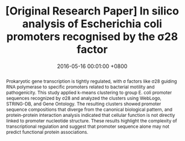 ---
title:          "[Original Research Paper] In silico analysis of Escherichia coli promoters recognised by the σ28 factor"
date:           2016-05-16 00:01:00 +0800
selected:       false
pub:            "SaBios - Revista de Saúde e Biologia"
pub_date:       "2016"
category:       "bioinformatics"
abstract: >-
  Prokaryotic gene transcription is tightly regulated, with σ factors like σ28 guiding RNA polymerase to specific promoters related to bacterial motility and pathogenicity. This study applied k-means clustering to group E. coli promoter sequences recognized by σ28 and analyzed the clusters using WebLogo, STRING-DB, and Gene Ontology. The resulting clusters showed promoter sequence compositions that diverge from the canonical biological pattern, and protein-protein interaction analysis indicated that cellular function is not directly linked to promoter nucleotide structure. These results highlight the complexity of transcriptional regulation and suggest that promoter sequence alone may not predict functional protein associations.

cover:          /assets/images/covers/2016-sabios.jpg
authors:
- Gabriel Dall'Alba*
- Scheila de Avila e Silva*
- André Gustavo Adami
- Sergi Echeverrigaray
links:
  Paper: https://revista2.grupointegrado.br/revista/index.php/sabios/article/view/2002
#  Code: https://github.com/luost26/academic-homepage << can use >>
#Unsplash: https://unsplash.com/photos/sliced-in-half-pineapple--_PLJZmHZzk

---